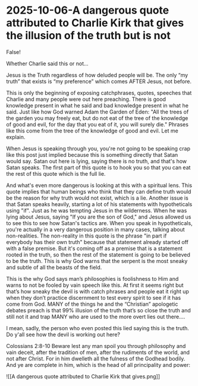 # 2025-10-06-A dangerous quote attributed to Charlie Kirk that gives the illusion of the truth but is not
False!

Whether Charlie said this or not…

Jesus is the Truth regardless of how deluded people will be. The only “my truth” that exists is “my preference” which comes AFTER Jesus, not before.

This is only the beginning of exposing catchphrases, quotes, speeches that Charlie and many people were out here preaching. There is good knowledge present in what he said and bad knowledge present in what he said. Just like how God warned Adam the Garden of Eden: "All the trees of the garden you may freely eat, but do not eat of the tree of the knowledge of good and evil, for the day that you eat of it, you will surely die." Phrases like this come from the tree of the knowledge of good and evil. Let me explain.

When Jesus is speaking through you, you're not going to be speaking crap like this post just implied because this is something directly that Satan would say. Satan out here is lying, saying there is no truth, and that's how Satan speaks. The first part of this quote is to hook you so that you can eat the rest of this quote which is the full lie.

And what's even more dangerous is looking at this with a spiritual lens. This quote implies that human beings who think that they can define truth would be the reason for why truth would not exist, which is a lie. Another issue is that Satan speaks heavily, starting a lot of his statements with hypotheticals using "if". Just as he was tempting Jesus in the wilderness. When he was lying about Jesus, saying "If you are the son of God," and Jesus allowed us to see this to see how Satan's tactics are. When you speak in hypotheticals, you're actually in a very dangerous position in many cases, talking about non-realities. The non-reality in this quote is the phrase "in part if everybody has their own truth" because that statement already started off with a false premise. But it's coming off as a premise that is a statement rooted in the truth, so then the rest of the statement is going to be believed to be the truth. This is why God warns that the serpent is the most sneaky and subtle of all the beasts of the field.

This is the why God says man’s philosophies is foolishness to Him and warns to not be fooled by vain speech like this. At first it seems right but that’s how sneaky the devil is with catch phrases and people eat it right up when they don’t practice discernment to test every spirit to see if it has come from God. MANY of the things he and the “Christian” apologetic debates preach is that 99% illusion of the truth that’s so close the truth and still not it and trap MANY who are used to the more overt lies out there….

I mean, sadly, the person who even posted this lied saying this is the truth. Do y'all see how the devil is working out here?

Colossians 2:8-10 Beware lest any man spoil you through philosophy and vain deceit, after the tradition of men, after the rudiments of the world, and not after Christ. For in him dwelleth all the fulness of the Godhead bodily. And ye are complete in him, which is the head of all principality and power:

![[A dangerous quote attributed to Charlie Kirk that gives.png]]